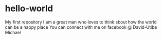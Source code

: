# hello-world
My first repository
I am a great man who loves to think sbout how the world can be a happy place
You can connect with me on facebook @ David-Utibe Michael
